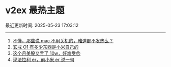 # v2ex 最热主题

最近更新时间: 2025-05-23 17:03:12

--- 
1. [不懂，那些说 mac 不用关机的，难道都不发热么？](https://www.v2ex.com/t/1133688) 
2. [玄戒 O1 有多少东西是小米自己的](https://www.v2ex.com/t/1133697) 
3. [这个月美股又亏了 10w，好难受😣](https://www.v2ex.com/t/1133699) 
4. [现法拉利 er，前小米 er 说一句](https://www.v2ex.com/t/1133729) 
